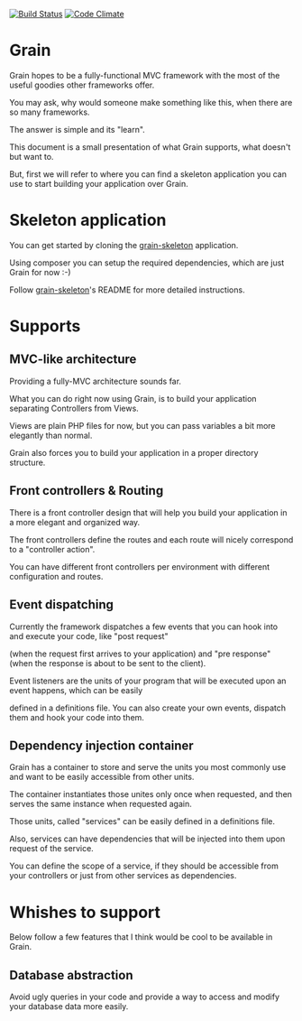 [![Build Status](https://travis-ci.org/mylk/grain.svg?branch=master)](https://travis-ci.org/mylk/grain)
[![Code Climate](https://codeclimate.com/github/mylk/grain/badges/gpa.svg)](https://codeclimate.com/github/mylk/grain)

Grain
=====

Grain hopes to be a fully-functional MVC framework with the most of the useful goodies other frameworks offer.

You may ask, why would someone make something like this, when there are so many frameworks.

The answer is simple and its "learn".

This document is a small presentation of what Grain supports, what doesn't but want to.

But, first we will refer to where you can find a skeleton application you can use to start building your application over Grain.

Skeleton application
====================

You can get started by cloning the [grain-skeleton](https://github.com/mylk/grain-skeleton/) application.

Using composer you can setup the required dependencies, which are just Grain for now :-)

Follow [grain-skeleton](https://github.com/mylk/grain-skeleton/)'s README for more detailed instructions.

Supports
========

MVC-like architecture
---------------------

Providing a fully-MVC architecture sounds far.

What you can do right now using Grain, is to build your application separating Controllers from Views.

Views are plain PHP files for now, but you can pass variables a bit more elegantly than normal.

Grain also forces you to build your application in a proper directory structure.

Front controllers & Routing
---------------------------

There is a front controller design that will help you build your application in a more elegant and organized way.

The front controllers define the routes and each route will nicely correspond to a "controller action".

You can have different front controllers per environment with different configuration and routes.

Event dispatching
-----------------

Currently the framework dispatches a few events that you can hook into and execute your code, like "post request"

(when the request first arrives to your application) and "pre response" (when the response is about to be sent to the client).

Event listeners are the units of your program that will be executed upon an event happens, which can be easily

defined in a definitions file. You can also create your own events, dispatch them and hook your code into them.

Dependency injection container
------------------------------

Grain has a container to store and serve the units you most commonly use and want to be easily accessible from other units.

The container instantiates those unites only once when requested, and then serves the same instance when requested again.

Those units, called "services" can be easily defined in a definitions file.

Also, services can have dependencies that will be injected into them upon request of the service.

You can define the scope of a service, if they should be accessible from your controllers or just from other services as dependencies.

Whishes to support
==================

Below follow a few features that I think would be cool to be available in Grain.

Database abstraction
--------------------

Avoid ugly queries in your code and provide a way to access and modify your database data more easily.
